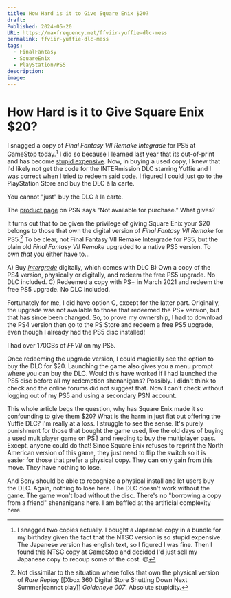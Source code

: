 ```yaml
---
title: How Hard is it to Give Square Enix $20?
draft: 
Published: 2024-05-20
URL: https://maxfrequency.net/ffviir-yuffie-dlc-mess
permalink: ffviir-yuffie-dlc-mess
tags:
  - FinalFantasy
  - SquareEnix
  - PlayStation/PS5
description: 
image:
---
```

# How Hard is it to Give Square Enix $20?

I snagged a copy of *Final Fantasy VII Remake Integrade* for PS5 at GameStop today.[^1] I did so because I learned last year that its out-of-print and has become [stupid expensive](https://www.pricecharting.com/game/playstation-5/final-fantasy-vii-remake-intergrade). Now, in buying a used copy, I knew that I'd likely not get the code for the INTERmission DLC starring Yuffie and I was correct when I tried to redeem said code. I figured I could just go to the PlayStation Store and buy the DLC à la carte.

You cannot "just" buy the DLC à la carte.

The [product page](https://store.playstation.com/en-us/product/UP0082-PPSA01903_00-8094607291671776) on PSN says "Not available for purchase." What gives?

It turns out that to be given the privilege of giving Square Enix your $20 belongs to those that own the digital version of *Final Fantasy VII Remake* for PS5.[^2] To be clear, not Final Fantasy VII Remake Intergrade for PS5, but the plain old *Final Fantasy VII Remake* upgraded to a native PS5 version. To own *that* you either have to...

A) Buy *[Intergrade](https://store.playstation.com/en-us/product/UP0082-PPSA01903_00-5827003902180177)* digitally, which comes with DLC
B) Own a copy of the PS4 version, physically or digitally, and redeem the free PS5 upgrade. No DLC included.
C) Redeemed a copy with PS+ in March 2021 and redeem the free PS5 upgrade. No DLC included.

Fortunately for me, I did have option C, except for the latter part. Originally, the upgrade was not available to those that redeemed the PS+ version, but that has since been changed. So, to prove my ownership, I had to download the PS4 version then go to the PS Store and redeem a free PS5 upgrade, even though I already had the PS5 disc installed!

I had over 170GBs of *FFVII* on my PS5.

Once redeeming the upgrade version, I could magically see the option to buy the DLC for $20. Launching the game also gives you a menu prompt where you can buy the DLC. Would this have worked if I had launched the PS5 disc before all my redemption shenanigans? Possibly. I didn't think to check and the online forums did not suggest that. Now I can't check without logging out of my PS5 and using a secondary PSN account.

This whole article begs the question, why has Square Enix made it so confounding to give them $20? What is the harm in just flat out offering the Yuffie DLC? I'm really at a loss. I struggle to see the sense. It's purely punishment for those that bought the game used, like the old days of buying a used multiplayer game on PS3 and needing to buy the multiplayer pass. Except, anyone could do that! Since Square Enix refuses to reprint the North American version of this game, they just need to flip the switch so it is easier for those that prefer a physical copy. They can only gain from this move. They have nothing to lose.

And Sony should be able to recognize a physical install and let users buy the DLC. Again, nothing to lose here. The DLC doesn't work without the game. The game won't load without the disc. There's no "borrowing a copy from a friend" shenanigans here. I am baffled at the artificial complexity here.

[^1]: I snagged two copies actually. I bought a Japanese copy in a bundle for my birthday given the fact that the NTSC version is so stupid expensive. The Japanese version has english text, so I figured I was fine. Then I found this NTSC copy at GameStop and decided I'd just sell my Japanese copy to recoup some of the cost. 🙃
[^2]: Not dissimilar to the situation where folks that own the physical version of *Rare Replay* [[Xbox 360 Digital Store Shutting Down Next Summer|cannot play]] *Goldeneye 007*. Absolute stupidity.